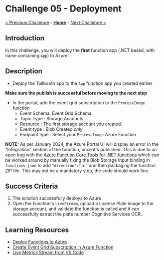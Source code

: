 # Challenge 05 - Deployment

[< Previous Challenge](./Challenge-04.md) - **[Home](../README.md)** - [Next Challenge >](./Challenge-06.md)

## Introduction

In this challenge, you will deploy the **first** function app (.NET based, with name containing `App`)  to Azure.

## Description

- Deploy the Tollbooth app to the `App` function app you created earlier

**Make sure the publish is successful before moving to the next step**

- In the portal, add the event grid subscription to the `ProcessImage` function
  - Event Schema: Event Grid Schema.
  - Topic Type : Storage Accounts.
  - Resource : The first storage account you created.
  - Event type : Blob Created _only_
  - Endpoint type : Select your `ProcessImage` Azure Function

**NOTE:** As per January 2024, the Azure Portal UI will display an error in the "Integration" section of the function, once it's published. This is due to an open bug with the [Azure Function Core Tools for .NET functions](https://github.com/Azure/azure-functions-core-tools/issues/3157#issuecomment-1843236365) which can be worked around by manually fixing the Blob Storage Input binding in `functions.json` to add `"direction":"in"` and then packaging the function ZIP file. This may not be a mandatory step, the code should work fine.

## Success Criteria

1. The solution successfully deploys to Azure
2. Open the Function's `LiveStream`, upload a License Plate image to the storage account, and validate the function is called and it can successfully extract the plate number Cognitive Services OCR. 

## Learning Resources

- [Deploy Functions to Azure](https://www.thebestcsharpprogrammerintheworld.com/2018/08/21/deploy-an-azure-function-created-from-visual-studio-2)
- [Create Event Grid Subscription in Azure Function](https://docs.microsoft.com/en-us/azure/azure-functions/functions-bindings-event-grid-trigger?tabs=csharp%2Cbash#azure-portal)
- [Live Metrics Stream from VS Code](https://learn.microsoft.com/en-us/azure/azure-functions/streaming-logs?tabs=vs-code)
